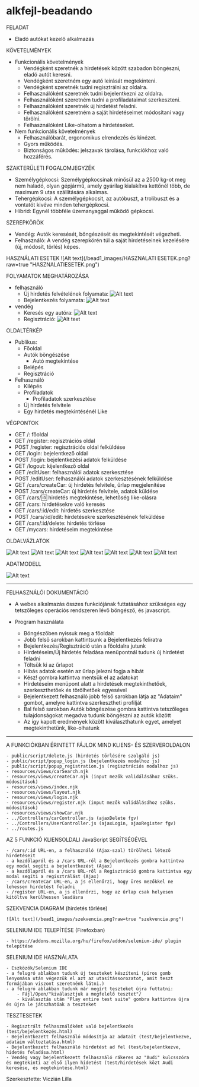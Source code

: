 # alkfejl-beadando

FELADAT
- Eladó autókat kezelő alkalmazás
	
KÖVETELMÉNYEK
- Funkcionális követelmények
	- Vendégként szeretnék a hirdetések között szabadon böngészni, eladó autót keresni.
	- Vendégként szeretném egy autó leírását megtekinteni.
	- Vendégként szeretnék tudni regisztrálni az oldalra.
	- Felhasználóként szeretnék tudni bejelentkezni az oldalra.
	- Felhasználóként szeretném tudni a profiladataimat szerkeszteni.
	- Felhasználóként szeretnék új hirdetést feladni.
	- Felhasználóként szeretném a saját hirdetéseimet módosítani vagy törölni.
	- Felhasználóként Like-olhatom a hirdetéseket.
- Nem funkcionális követelmények
	- Felhasználóbarát, ergonomikus elrendezés és kinézet.
	- Gyors működés.
	- Biztonságos működés: jelszavak tárolása, funkciókhoz való hozzáférés.
		
SZAKTERÜLETI FOGALOMJEGYZÉK
- Személygépkocsi: Személygépkocsinak minősül az a 2500 kg-ot meg nem haladó, olyan gépjármű, amely gyárilag kialakítva kettőnél több, de maximum 9 utas szállítására alkalmas.
- Tehergépkocsi: A személygépkocsit, az autóbuszt, a trolibuszt és a vontatót kivéve minden tehergépkocsi.
- Hibrid: Egynél többféle üzemanyaggal működő gépkocsi.
		
SZEREPKÖRÖK
- Vendég: Autók keresését, böngészését és megtekintését végezheti.
- Felhasználó: A vendég szerepkörén túl a saját hirdetéseinek kezelésére (új, módosít, törlés) képes.
		
HASZNÁLATI ESETEK
![Alt text](/bead1_images/HASZNALATI ESETEK.png?raw=true "HASZNALATIESETEK.png")

FOLYAMATOK MEGHATÁROZÁSA
- felhasználó
	- Új hirdetés felvételének folyamata:
	![Alt text](/bead1_images/FOLYAMAT_uj_hirdetes.png?raw=true "FOLYAMAT_uj_hirdetes.png")
	- Bejelentkezés folyamata:
	![Alt text](/bead1_images/FOLYAMAT_bejelentkezes.png?raw=true "FOLYAMAT_bejelentkezes.png")
- vendég
	- Keresés egy autóra:
	![Alt text](/bead1_images/FOLYAMAT_kereses.png?raw=true "FOLYAMAT_kereses.png")
	- Regisztráció:
	![Alt text](/bead1_images/FOLYAMAT_regisztracio.png?raw=true "FOLYAMAT_regisztracio.png")
		
OLDALTÉRKÉP
- Publikus:
	- Főoldal
	- Autók böngészése
		+ Autó megtekintése
	- Belépés
	- Regisztráció
- Felhasználó
	- Kilépés
	- Profiladatok
		+ Profiladatok szerkesztése
	- Új hirdetés felvitele
	- Egy hirdetés megtekintésénél Like
		
VÉGPONTOK
- GET /: főoldal
- GET /register: regisztrációs oldal
- POST /register: regisztrációs oldal felküldése
- GET /login: bejelentkező oldal
- POST /login: bejelentkezési adatok felküldése
- GET /logout: kijelentkező oldal
- GET /editUser: felhasználói adatok szerkesztése
- POST /editUser: felhasználói adatok szerkesztésének felküldése
- GET /cars/createCar: új hirdetés felvitele, űrlap megjelenítése
- POST /cars/createCar: új hirdetés felvitele, adatok küldése
- GET /cars/:id: hirdetés megtekintése, lehetőség like-olásra
- GET /cars: hirdetésekre való keresés
- GET /cars/:id/edit: hirdetés szerkesztése
- POST /cars/:id/edit: hirdetésekre szerkesztésének felküldése
- GET /cars/:id/delete: hirdetés törlése
- GET /mycars: hirdetéseim megtekintése

OLDALVÁZLATOK

![Alt text](/bead1_images/OLDALVAZLATOK_1.jpg?raw=true "OLDALVAZLATOK_1.jpg")
![Alt text](/bead1_images/OLDALVAZLATOK_2.jpg?raw=true "OLDALVAZLATOK_2.jpg")
![Alt text](/bead1_images/OLDALVAZLATOK_3.jpg?raw=true "OLDALVAZLATOK_3.jpg")
![Alt text](/bead1_images/OLDALVAZLATOK_4.jpg?raw=true "OLDALVAZLATOK_4.jpg")
![Alt text](/bead1_images/OLDALVAZLATOK_5.jpg?raw=true "OLDALVAZLATOK_5.jpg")
![Alt text](/bead1_images/OLDALVAZLATOK_6.jpg?raw=true "OLDALVAZLATOK_6.jpg")
![Alt text](/bead1_images/OLDALVAZLATOK_7.jpg?raw=true "OLDALVAZLATOK_7.jpg")

ADATMODELL

![Alt text](/bead1_images/ADATMODELL.png?raw=true "ADATMODELL.png")

----
FELHASZNÁLÓI DOKUMENTÁCIÓ

- A webes alkalmazás összes funkciójának futtatásához szükséges egy tetszőleges operációs rendszeren lévő böngésző, és javascript. 

- Program használata

	- Böngészőben nyissuk meg a főoldalt
	- Jobb felső sarokban kattintsunk a Bejelentkezés feliratra
	- Bejelentkezés/Regisztráció után a főoldalra jutunk
	- Hirdetéseim/Új hirdetés feladása menüpontnál tudunk új hirdetést feladni
	- Töltsük ki az űrlapot
	- Hibás adatok esetén az űrlap jelezni fogja a hibát
	- Kész! gombra kattintva mentsük el az adatokat
	- Hirdetéseim menüpont alatt a hirdetések megtekinthetőek, szerkeszthetőek és törölhetőek egyesével
	- Bejelentkezett felhasználó jobb felső sarokban látja az "Adataim" gombot, amelyre kattintva szerkesztheti profilját
	- Bal felső sarokban Autók böngészése gombra kattintva tetszőleges tulajdonságokat megadva tudunk böngészni az autók között
	- Az így kapott eredmények között kiválaszthatunk egyet, amelyet megtekinthetünk, like-olhatunk

----
A FUNKCIÓKBAN ÉRINTETT FÁJLOK MIND KLIENS- ÉS SZERVEROLDALON

	- public/script/delete.js (hirdetés törlésére szolgáló js)
	- public/script/popup_login.js (bejelentkezés modalhoz js)
	- public/script/popup_registration.js (regisztrációs modalhoz js)
	- resources/views/carSearch.njk
	- resources/views/createCar.njk (input mezők validálásához szüks. módosítások)
	- resources/views/index.njk
	- resources/views/layout.njk
	- resources/views/login.njk
	- resources/views/register.njk (input mezők validálásához szüks. módosítások)
	- resources/views/showCar.njk 
	- ../Controllers/carController.js (ajaxDelete fgv)
	- ../Controllers/UserController.js (ajaxLogin, ajaxRegister fgv)
	- ../routes.js

AZ 5 FUNKCIÓ KLIENSOLDALI JavaScript SEGÍTSÉGÉVEL

	- /cars/:id URL-en, a felhasználó (Ajax-szal) törölheti létező hirdetéseit
	- a kezdőlapról és a /cars URL-ről a Bejelentkezés gombra kattintva egy modal segíti a bejelentkezést (Ajax)
	- a kezdőlapról és a /cars URL-ről a Regisztráció gombra kattintva egy modal segíti a regisztrálást (Ajax)
	- /cars/createCar URL-en, a js ellenőrzi, hogy üres mezőkkel ne lehessen hirdetést feladni
	- /register URL-en, a js ellenőrzi, hogy az űrlap csak helyesen kitöltve kerülhessen leadásra

SZEKVENCIA DIAGRAM (hirdetés törlése)

	![Alt text](/bead1_images/szekvencia.png?raw=true "szekvencia.png")

SELENIUM IDE TELEPÍTÉSE (Firefoxban)

	- https://addons.mozilla.org/hu/firefox/addon/selenium-ide/ plugin telepítése

SELENIUM IDE HASZNÁLATA

	- Eszközök/Selenium IDE
	- a felugró ablakban tudunk új teszteket készíteni (piros gomb lenyomása után végezzük el azt az utasítássorozatot, amit teszt formájában viszont szeretnénk látni.)
	- a felugró ablakban tudunk már megírt teszteket újra futtatni:
		- Fájl/Open/"kiválasztjuk a megfelelő tesztet"/
		- kiválasztás után "Play entire test suite" gombra kattintva újra és újra le játszhatóak a teszteket

TESZTESETEK

	- Regisztrált felhasználóként való bejelentkezés (test/bejelentkezés.html)
	- Bejelentkezett felhasználó módosítja az adatait (test/bejelentkezve, adataim változtatása.html)
	- Bejelentkezett felhasználó hirdetést ad fel (test/bejelentkezve, hidetés feladása.html)
	- Vendég vagy bejelentkezett felhasználó rákeres az "Audi" kulcsszóra és megtekinti az első ilyen hidetést (test/hirdetések közt Audi keresése, és megtekintése.html)

Szerkesztette: Viczián Lilla